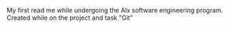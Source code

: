 My first read me while undergoing the Alx software engineering program.
Created while on the project and task "Git"
